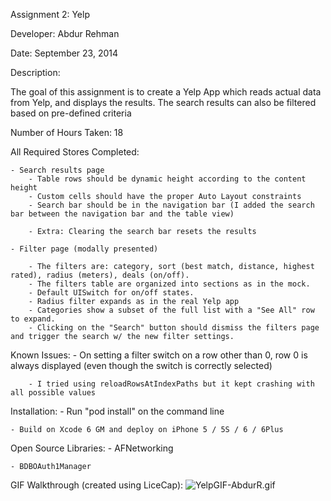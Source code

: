 Assignment 2: Yelp

Developer: Abdur Rehman

Date: September 23, 2014

Description:

The goal of this assignment is to create a Yelp App which reads actual data from Yelp, and displays the results. The search results can also be filtered based on pre-defined criteria

Number of Hours Taken: 18

All Required Stores Completed:

    - Search results page
        - Table rows should be dynamic height according to the content height
        - Custom cells should have the proper Auto Layout constraints
        - Search bar should be in the navigation bar (I added the search bar between the navigation bar and the table view)

        - Extra: Clearing the search bar resets the results

    - Filter page (modally presented)

        - The filters are: category, sort (best match, distance, highest rated), radius (meters), deals (on/off).
        - The filters table are organized into sections as in the mock.
        - Default UISwitch for on/off states. 
        - Radius filter expands as in the real Yelp app
        - Categories show a subset of the full list with a "See All" row to expand. 
        - Clicking on the "Search" button should dismiss the filters page and trigger the search w/ the new filter settings.

Known Issues:
    - On setting a filter switch on a row other than 0, row 0 is always displayed (even though the switch is correctly selected)
    
        - I tried using reloadRowsAtIndexPaths but it kept crashing with all possible values

Installation:
    - Run "pod install" on the command line
    
    - Build on Xcode 6 GM and deploy on iPhone 5 / 5S / 6 / 6Plus

Open Source Libraries:
    - AFNetworking
    
    - BDBOAuth1Manager

GIF Walkthrough (created using LiceCap):
![YelpGIF-AbdurR.gif](https://github.com/abdurp/AYelp/blob/master/YelpGIF-AbdurR.gif)
